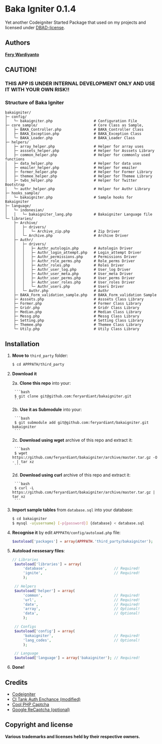 # Baka Igniter 0.1.4

Yet another Codeigniter Started Package that used on my projects and licensed under [DBAD-license](http://dbad-license.org).

## Authors

**[Fery Wardiyanto](http://github.com/feryardiant)**

## CAUTION!

### THIS APP IS UNDER INTERNAL DEVELOPMENT ONLY AND USE IT WITH YOUR OWN RISK!!

### Structure of Baka Igniter

```
bakaigniter/
├─ config/
│   └─ bakaigniter.php                   # Configuration File
├─ core_sample/                          # Core Class as Sample,
│   ├─ BAKA_Controller.php               # BAKA_Controller Class
│   ├─ BAKA_Exception.php                # BAKA_Exception Class
│   └─ BAKA_Loader.php                   # BAKA_Loader Class
├─ helpers/
│   ├─ array_helper.php                  # Helper for array uses
│   ├─ asssets_helper.php                # Helper for Asssets Library
│   ├─ common_helper.php                 # Helper for commonly used functions
│   ├─ data_helper.php                   # Helper for data uses
│   ├─ emailer_helper.php                # Helper for emailer
│   ├─ former_helper.php                 # Helper for Former Library
│   ├─ themee_helper.php                 # Helper for Themee Library
│   ├─ twbs_helper.php                   # Helper for Twitter Bootstrap
│   └─ authr_helper.php                  # Helper for Authr Library
├─ hooks_sample/
│   └─ bakaigniter.php                   # Sample hooks for Bakaigniter
├─ language/
│   └─ indonesian/
│   │   └─ bakaigniter_lang.php          # Bakaigniter Language file
└─ libraries/
    ├─ Archive/
    │   ├─ drivers/
    │   │   └─ Archive_zip.php           # Zip Driver
    │   └─ Archive.php                   # Archive Driver
    ├─ Authr/
    │   ├─ drivers/
    │   │   ├─ Authr_autologin.php       # Autologin Driver
    │   │   ├─ Authr_login_attempt.php   # Login_attempt Driver
    │   │   ├─ Authr_permissions.php     # Permissions Driver
    │   │   ├─ Authr_role_perms.php      # Role_perms Driver
    │   │   ├─ Authr_roles.php           # Roles Driver
    │   │   ├─ Authr_user_log.php        # User_log Driver
    │   │   ├─ Authr_user_meta.php       # User_meta Driver
    │   │   ├─ Authr_user_perms.php      # User_perms Driver
    │   │   ├─ Authr_user_roles.php      # User_roles Driver
    │   │   └─ Authr_users.php           # Users Driver
    │   └─ Authr.php                     # Authr
    ├─ BAKA_Form_validation_sample.php   # BAKA_Form_validation Sample
    ├─ Asssets.php                       # Asssets Class Library
    ├─ Former.php                        # Former Class Library
    ├─ Gridr.php                         # Gridr Class Library
    ├─ Median.php                        # Median Class Library
    ├─ Messg.php                         # Messg Class Library
    ├─ Setting.php                       # Setting Class Library
    ├─ Themee.php                        # Themee Class Library
    └─ Utily.php                         # Utily Class Library
```

## Installation

1. **Move to** `third_party` folder:

   ```bash
   $ cd APPPATH/third_party
   ```

2. **Download it**

    2a. **Clone this repo** into your:

        ```bash
        $ git clone git@github.com:feryardiant/bakaigniter.git
        ```

    2b. **Use it as Submodule** into your:

        ```bash
        $ git submodule add git@github.com:feryardiant/bakaigniter.git bakaigniter
        ```

    2c. **Download using wget** archive of this repo and extract it:

        ```bash
        $ wget https://github.com/feryardiant/bakaigniter/archive/master.tar.gz -O - | tar xz
        ```

    2d. **Download using curl** archive of this repo and extract it:

        ```bash
        $ curl -L https://github.com/feryardiant/bakaigniter/archive/master.tar.gz | tar xz
        ```

3. **Import sample tables** from `database.sql` into your database:

   ```bash
   $ cd bakaigniter
   $ mysql -u{username} [-p{password}] {database} < database.sql
   ```

4. **Recognise it** by edit `APPPATH/config/autoload.php` file:

   ```php
   $autoload['packages'] = array(APPPATH.'third_party/bakaigniter');
   ```

5. **Autoload nessesary files**:

   ```php
   // Libraries
    $autoload['libraries'] = array(
        'database',                               // Required!
        'ignite',                                 // Required!
        );

    // Helpers
    $autoload['helper'] = array(
        'common',                                 // Required!
        'url',                                    // Required!
        'date',                                   // Required!
        'array',                                  // Optional!
        'data',                                   // Optional!
        );

    // Configs
    $autoload['config'] = array(
        'bakaigniter',                            // Required!
        'lang_codes',                             // Optional!
        );

    // Language
    $autoload['language'] = array('bakaigniter'); // Required!
   ```

6. **Done!**

## Credits

+ [Codeigniter](http://ellislab.com/codeigniter)
+ [CI Tank Auth Enchance (modified)](http://github.com/TankAuth/Tank-Auth/tree/enchance)
+ [Cool PHP Captcha](https://code.google.com/p/cool-php-captcha/)
+ [Google ReCaptcha (optional)](http://recaptcha.net/plugins/php/)

## Copyright and license

**Various trademarks and licenses held by their respective owners.**